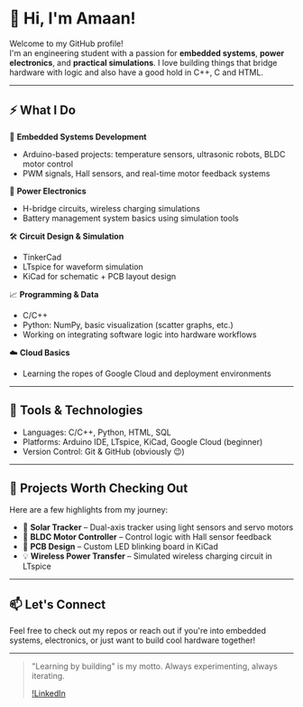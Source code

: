 # 👋 Hi, I'm Amaan!

Welcome to my GitHub profile!  
I'm an engineering student with a passion for **embedded systems**, **power electronics**, and **practical simulations**. I love building things that bridge hardware with logic and also have a good hold in C++, C and HTML.


---

## ⚡ What I Do

🔌 **Embedded Systems Development**  
- Arduino-based projects: temperature sensors, ultrasonic robots, BLDC motor control  
- PWM signals, Hall sensors, and real-time motor feedback systems

🔋 **Power Electronics**  
- H-bridge circuits, wireless charging simulations  
- Battery management system basics using simulation tools

🛠 **Circuit Design & Simulation**  
- TinkerCad
- LTspice for waveform simulation  
- KiCad for schematic + PCB layout design

📈 **Programming & Data**  
- C/C++
- Python: NumPy, basic visualization (scatter graphs, etc.)  
- Working on integrating software logic into hardware workflows

☁️ **Cloud Basics**  
- Learning the ropes of Google Cloud and deployment environments

---

## 🔧 Tools & Technologies

- Languages: C/C++, Python, HTML, SQL 
- Platforms: Arduino IDE, LTspice, KiCad, Google Cloud (beginner)
- Version Control: Git & GitHub (obviously 😉)

---

## 🚀 Projects Worth Checking Out

Here are a few highlights from my journey:

- 🔭 **Solar Tracker** – Dual-axis tracker using light sensors and servo motors  
- 🔄 **BLDC Motor Controller** – Control logic with Hall sensor feedback  
- 📐 **PCB Design** – Custom LED blinking board in KiCad  
- 💡 **Wireless Power Transfer** – Simulated wireless charging circuit in LTspice  

---

## 📫 Let's Connect

Feel free to check out my repos or reach out if you're into embedded systems, electronics, or just want to build cool hardware together!

---

> "Learning by building" is my motto. Always experimenting, always iterating.
>
> [!LinkedIn](https://www.linkedin.com/in/mohammed-amaan-m-patel-a39a53314/)
